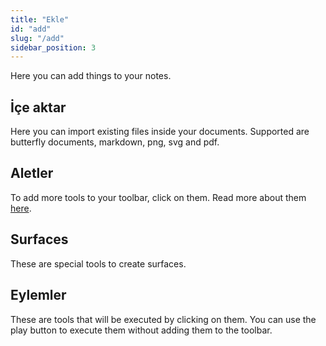 ```yaml
---
title: "Ekle"
id: "add"
slug: "/add"
sidebar_position: 3
---
```


Here you can add things to your notes.

## İçe aktar

Here you can import existing files inside your documents. Supported are butterfly documents, markdown, png, svg and pdf.

## Aletler

To add more tools to your toolbar, click on them. Read more about them [here](tools).

## Surfaces

These are special tools to create surfaces.

## Eylemler

These are tools that will be executed by clicking on them. You can use the play button to execute them without adding them to the toolbar.
